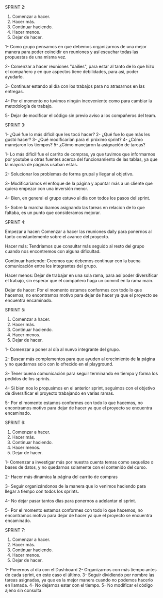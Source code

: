 
SPRINT 2:

1. Comenzar a hacer.
2. Hacer más.
3. Continuar haciendo.
4. Hacer menos.
5. Dejar de hacer.

1- Como grupo pensamos en que debemos organizarnos de una mejor manera para poder coincidir en reuniones y así escuchar todas las propuestas de una misma vez.

2- Comenzar a hacer reuniones "dailies", para estar al tanto de lo que hizo el compañero y en que aspectos tiene debilidades, para así, poder ayudarlo.

3- Continuar estando al día con los trabajos para no atrasarnos en las entregas.

4- Por el momento no tuvimos ningún incoveniente como para cambiar la metodología de trabajo.

5- Dejar de modificar el código sin previo aviso a los compañeros del team.


SPRINT 3:

1- ¿Qué fue lo más dificil que les tocó hacer?
2- ¿Qué fue lo que más les gustó hacer?
3- ¿Qué modificarían para el próximo sprint?
4- ¿Cómo manejaron los tiempos?
5- ¿Cómo manejaron la asignación de tareas?


1- Lo más dificil fue el carrito de compras, ya que tuvimos que informarnos por youtube u otras fuentes acerca del funcionamiento de las tablas, ya que la mayoria de páginas usaban estas.

2- Solucionar los problemas de forma grupal y llegar al objetivo.

3- Modificariamos el enfoque de la página y apuntar más a un cliente que quiera empezar con una inversión menor.

4- Bien, en general el grupo estuvo al día con todos los pasos del sprint.

5- Sobre la marcha ibamos asignando las tareas en relacion de lo que faltaba, es un punto que consideramos mejorar.

SPRINT 4:

Empezar a hacer: Comenzar a hacer las reuniones daily para ponernos al tanto constantemente sobre el avance del proyecto.

Hacer más: Tendriamos que consultar más seguido al resto del grupo cuando nos encontremos con alguna dificultad.

Continuar haciendo: Creemos que debemos continuar con la buena comunicación entre los integrantes del grupo.

Hacer menos: Dejar de trabajar en una sola rama, para así poder diversificar el trabajo, sin esperar que el compañero haga un commit en la rama main. 

Dejar de hacer: Por el momento estamos conformes con todo lo que hacemos, no encontramos motivo para dejar de hacer ya que el proyecto se encuentra encaminado.

SPRINT 5: 

1. Comenzar a hacer.
2. Hacer más.
3. Continuar haciendo.
4. Hacer menos.
5. Dejar de hacer.

1- Comenzar a poner al día al nuevo integrante del grupo.

2- Buscar más complementos para que ayuden al crecimiento de la página y no quedarnos solo con lo ofrecido en el playground.

3- Tener buena comunicación para seguir terminando en tiempo y forma los pedidos de los sprints.

4- Si bien nos lo propusimos en el anterior sprint, seguimos con el objetivo de diversificar el proyecto trabajando en varias ramas. 

5- Por el momento estamos conformes con todo lo que hacemos, no encontramos motivo para dejar de hacer ya que el proyecto se encuentra encaminado.


SPRINT 6:

1. Comenzar a hacer.
2. Hacer más.
3. Continuar haciendo.
4. Hacer menos.
5. Dejar de hacer.

1- Comenzar a investigar más por nuestra cuenta temas como sequelize o bases de datos, y no quedarnos solamente con el contenido del curso.

2- Hacer más dinámica la página del carrito de compras

3- Seguir organizándonos de la manera que lo venimos haciendo para llegar a tiempo con todos los sprints.

4- No dejar pasar tantos días para ponernos a adelantar el sprint.

5- Por el momento estamos conformes con todo lo que hacemos, no encontramos motivo para dejar de hacer ya que el proyecto se encuentra encaminado.

SPRINT 7:

1. Comenzar a hacer.
2. Hacer más.
3. Continuar haciendo.
4. Hacer menos.
5. Dejar de hacer.

1- Ponernos al día con el Dashboard
2- Organizarnos con más tiempo antes de cada sprint, en este caso el último.
3- Seguir dividiendo por nombre las tareas asignadas, ya que es la mejor manera cuando no podemos hacerlo en llamada.
4- No dejarnos estar con el tiempo.
5- No modificar el código ajeno sin consulta.



